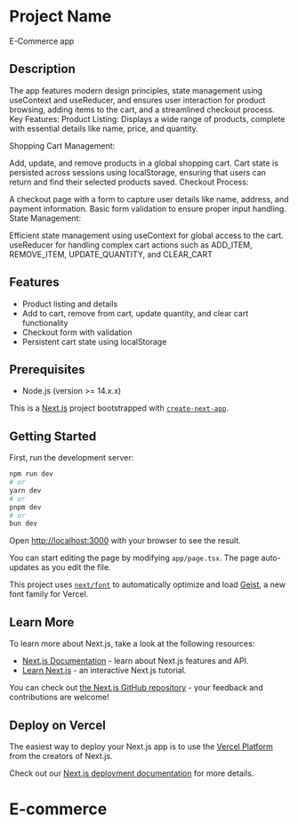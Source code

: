 # Project Name

E-Commerce app

## Description

The app features modern design principles, state management using useContext and useReducer, and ensures user interaction for product browsing, adding items to the cart, and a streamlined checkout process.
Key Features:
Product Listing: Displays a wide range of products, complete with essential details like name, price, and quantity.

Shopping Cart Management:

Add, update, and remove products in a global shopping cart.
Cart state is persisted across sessions using localStorage, ensuring that users can return and find their selected products saved.
Checkout Process:

A checkout page with a form to capture user details like name, address, and payment information.
Basic form validation to ensure proper input handling.
State Management:

Efficient state management using useContext for global access to the cart.
useReducer for handling complex cart actions such as ADD_ITEM, REMOVE_ITEM, UPDATE_QUANTITY, and CLEAR_CART

## Features

- Product listing and details
- Add to cart, remove from cart, update quantity, and clear cart functionality
- Checkout form with validation
- Persistent cart state using localStorage

## Prerequisites

- Node.js (version >= 14.x.x)

This is a [Next.js](https://nextjs.org) project bootstrapped with [`create-next-app`](https://nextjs.org/docs/app/api-reference/cli/create-next-app).

## Getting Started

First, run the development server:

```bash
npm run dev
# or
yarn dev
# or
pnpm dev
# or
bun dev
```

Open [http://localhost:3000](http://localhost:3000) with your browser to see the result.

You can start editing the page by modifying `app/page.tsx`. The page auto-updates as you edit the file.

This project uses [`next/font`](https://nextjs.org/docs/app/building-your-application/optimizing/fonts) to automatically optimize and load [Geist](https://vercel.com/font), a new font family for Vercel.

## Learn More

To learn more about Next.js, take a look at the following resources:

- [Next.js Documentation](https://nextjs.org/docs) - learn about Next.js features and API.
- [Learn Next.js](https://nextjs.org/learn) - an interactive Next.js tutorial.

You can check out [the Next.js GitHub repository](https://github.com/vercel/next.js) - your feedback and contributions are welcome!

## Deploy on Vercel

The easiest way to deploy your Next.js app is to use the [Vercel Platform](https://vercel.com/new?utm_medium=default-template&filter=next.js&utm_source=create-next-app&utm_campaign=create-next-app-readme) from the creators of Next.js.

Check out our [Next.js deployment documentation](https://nextjs.org/docs/app/building-your-application/deploying) for more details.
# E-commerce
